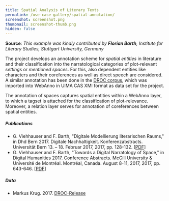 ```yaml
---
title: Spatial Analysis of Literary Texts
permalink: /use-case-gallery/spatial-annotation/
screenshot: screenshot.png
thumbnail: screenshot-thumb.png
hidden: false
---
```


**Source**: <i>This example was kindly contributed by <b>Florian Barth</b>,
Institute for Literary Studies, Stuttgart University, Germany</i>

The project develops an annotation scheme for *spatial entities* in literature and their 
classification into the narratological categories of plot-relevant *settings* or *mentioned 
spaces*. For this, also dependent entities like characters and their coreferences as well as 
direct speech are considered. A similar annotation has been done in the 
[DROC corpus](https://gitlab2.informatik.uni-wuerzburg.de/kallimachos/DROC-Release), which was 
imported into WebAnno in UIMA CAS XMI format as data set for the project.

The annotation of spaces captures spatial entities within a WebAnno layer, to which a tagset is
attached for the classification of plot-relevance. Moreover, a relation layer serves for
annotation of coreferences between spatial entities.

##### Publications

* G. Viehhauser and F. Barth, "Digitale Modellierung literarischen Raums," in Dhd Bern 2017. 
  Digitale Nachhaltigkeit. Konferenzabstracts. Universität Bern 13. – 18. Februar 2017, 2017, 
  pp. 128-132. 
  [[PDF](http://www.dhd2017.ch/wp-content/uploads/2017/03/Abstractband_def3_März.pdf)]  
* G. Viehhauser and F. Barth, "Towards a Digital Narratology of Space," in Digital Humanities 2017. 
  Conference Abstracts. McGill University & Université de Montréal. Montréal, Canada. 
  August 8-11, 2017, 2017, pp. 643-646. 
  [[PDF](https://dh2017.adho.org/abstracts/413/413.pdf)]  


##### Data

* Markus Krug. 2017. [DROC-Release](https://gitlab2.informatik.uni-wuerzburg.de/kallimachos/DROC-Release)

  